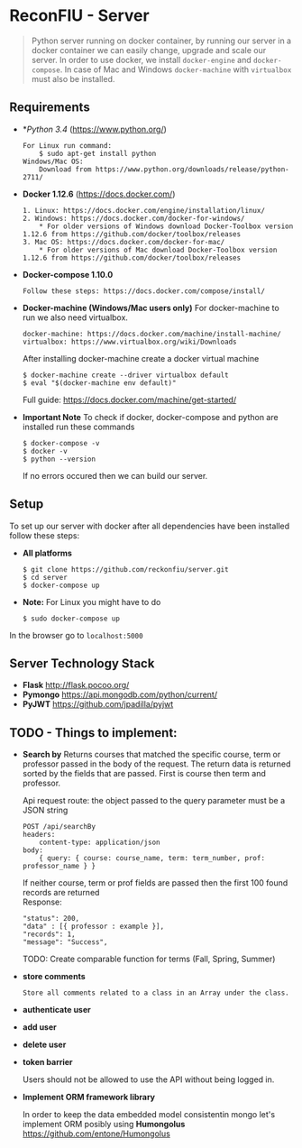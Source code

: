 # ReconFIU - Server 

> Python server running on docker container, by running our server in a docker container we can easily change, upgrade and scale our server. In order to use docker, we install `docker-engine` and `docker-compose`. In case of Mac and Windows `docker-machine` with `virtualbox` must also be installed.   

## Requirements

* **Python 3.4* (https://www.python.org/)
    ```
    For Linux run command:
        $ sudo apt-get install python
    Windows/Mac OS:
        Download from https://www.python.org/downloads/release/python-2711/
    ```
    
* **Docker 1.12.6** (https://docs.docker.com/)
    ```
    1. Linux: https://docs.docker.com/engine/installation/linux/
    2. Windows: https://docs.docker.com/docker-for-windows/
        * For older versions of Windows download Docker-Toolbox version 1.12.6 from https://github.com/docker/toolbox/releases
    3. Mac OS: https://docs.docker.com/docker-for-mac/
        * For older versions of Mac download Docker-Toolbox version 1.12.6 from https://github.com/docker/toolbox/releases
    ```
    
* **Docker-compose 1.10.0** 
    ```
    Follow these steps: https://docs.docker.com/compose/install/
    ```
    
* **Docker-machine (Windows/Mac users only)** For docker-machine to run we also need virtualbox. 
    ```
    docker-machine: https://docs.docker.com/machine/install-machine/
    virtualbox: https://www.virtualbox.org/wiki/Downloads
    ```
    After installing docker-machine create a docker virtual machine
    ```
    $ docker-machine create --driver virtualbox default
    $ eval "$(docker-machine env default)"
    ```
    
    Full guide: https://docs.docker.com/machine/get-started/
* **Important Note**
    To check if docker, docker-compose and python are installed run these commands
    ```
    $ docker-compose -v
    $ docker -v
    $ python --version
    ```
    
    If no errors occured then we can build our server.
    
## Setup
To set up our server with docker after all dependencies have been installed follow these steps:
 
* **All platforms** 
    ```
    $ git clone https://github.com/reckonfiu/server.git
    $ cd server
    $ docker-compose up
    ```
    
* **Note:** For Linux you might have to do
    ```
    $ sudo docker-compose up
    ```
    
 In the browser go to `localhost:5000`   
    
## Server Technology Stack
* **Flask** http://flask.pocoo.org/ 
* **Pymongo**  https://api.mongodb.com/python/current/ 
* **PyJWT** https://github.com/jpadilla/pyjwt

## TODO - Things to implement:
* **Search by**
    Returns courses that matched the specific course, term or professor passed in the body of the request. The return data is returned sorted by the fields that are passed. First is course then term and professor. 
    
    Api request route: the object passed to the query parameter must be a JSON string
    ```
    POST /api/searchBy
    headers: 
        content-type: application/json
    body:
        { query: { course: course_name, term: term_number, prof: professor_name } }
    ```    
    If neither course, term or prof fields are passed then the first 100 found records are returned  
    Response:
    ```
    "status": 200,
    "data" : [{ professor : example }],
    "records": 1,
    "message": "Success",
    ```
    TODO:
    Create comparable function for terms (Fall, Spring, Summer)
* **store comments**

    ```
    Store all comments related to a class in an Array under the class.
    ```
* **authenticate user**
* **add user**
* **delete user**
* **token barrier**

     Users should not be allowed to use the API without being logged in.
* **Implement ORM framework library**

     In order to keep the data embedded model consistentin mongo let's implement ORM posibly using
     **Humongolus** https://github.com/entone/Humongolus
    
